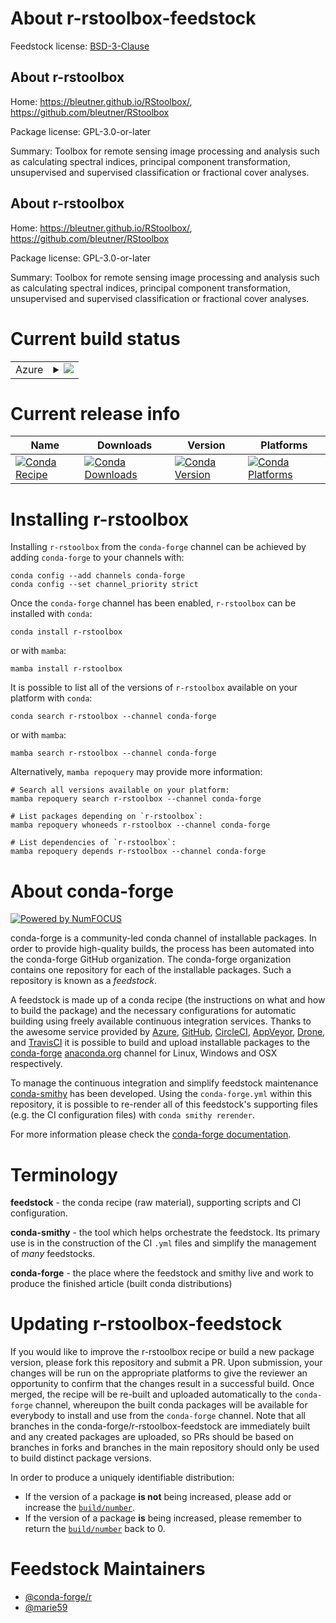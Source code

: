 About r-rstoolbox-feedstock
===========================

Feedstock license: [BSD-3-Clause](https://github.com/conda-forge/r-rstoolbox-feedstock/blob/main/LICENSE.txt)


About r-rstoolbox
-----------------

Home: https://bleutner.github.io/RStoolbox/, https://github.com/bleutner/RStoolbox

Package license: GPL-3.0-or-later

Summary: Toolbox for remote sensing image processing and analysis such as calculating spectral indices, principal component transformation, unsupervised and supervised classification or fractional cover analyses.

About r-rstoolbox
-----------------

Home: https://bleutner.github.io/RStoolbox/, https://github.com/bleutner/RStoolbox

Package license: GPL-3.0-or-later

Summary: Toolbox for remote sensing image processing and analysis such as calculating spectral indices, principal component transformation, unsupervised and supervised classification or fractional cover analyses.

Current build status
====================


<table>
    
  <tr>
    <td>Azure</td>
    <td>
      <details>
        <summary>
          <a href="https://dev.azure.com/conda-forge/feedstock-builds/_build/latest?definitionId=16571&branchName=main">
            <img src="https://dev.azure.com/conda-forge/feedstock-builds/_apis/build/status/r-rstoolbox-feedstock?branchName=main">
          </a>
        </summary>
        <table>
          <thead><tr><th>Variant</th><th>Status</th></tr></thead>
          <tbody><tr>
              <td>linux_64_r_base4.2</td>
              <td>
                <a href="https://dev.azure.com/conda-forge/feedstock-builds/_build/latest?definitionId=16571&branchName=main">
                  <img src="https://dev.azure.com/conda-forge/feedstock-builds/_apis/build/status/r-rstoolbox-feedstock?branchName=main&jobName=linux&configuration=linux%20linux_64_r_base4.2" alt="variant">
                </a>
              </td>
            </tr><tr>
              <td>linux_64_r_base4.3</td>
              <td>
                <a href="https://dev.azure.com/conda-forge/feedstock-builds/_build/latest?definitionId=16571&branchName=main">
                  <img src="https://dev.azure.com/conda-forge/feedstock-builds/_apis/build/status/r-rstoolbox-feedstock?branchName=main&jobName=linux&configuration=linux%20linux_64_r_base4.3" alt="variant">
                </a>
              </td>
            </tr><tr>
              <td>osx_64_r_base4.2</td>
              <td>
                <a href="https://dev.azure.com/conda-forge/feedstock-builds/_build/latest?definitionId=16571&branchName=main">
                  <img src="https://dev.azure.com/conda-forge/feedstock-builds/_apis/build/status/r-rstoolbox-feedstock?branchName=main&jobName=osx&configuration=osx%20osx_64_r_base4.2" alt="variant">
                </a>
              </td>
            </tr><tr>
              <td>osx_64_r_base4.3</td>
              <td>
                <a href="https://dev.azure.com/conda-forge/feedstock-builds/_build/latest?definitionId=16571&branchName=main">
                  <img src="https://dev.azure.com/conda-forge/feedstock-builds/_apis/build/status/r-rstoolbox-feedstock?branchName=main&jobName=osx&configuration=osx%20osx_64_r_base4.3" alt="variant">
                </a>
              </td>
            </tr><tr>
              <td>win_64</td>
              <td>
                <a href="https://dev.azure.com/conda-forge/feedstock-builds/_build/latest?definitionId=16571&branchName=main">
                  <img src="https://dev.azure.com/conda-forge/feedstock-builds/_apis/build/status/r-rstoolbox-feedstock?branchName=main&jobName=win&configuration=win%20win_64_" alt="variant">
                </a>
              </td>
            </tr>
          </tbody>
        </table>
      </details>
    </td>
  </tr>
</table>

Current release info
====================

| Name | Downloads | Version | Platforms |
| --- | --- | --- | --- |
| [![Conda Recipe](https://img.shields.io/badge/recipe-r--rstoolbox-green.svg)](https://anaconda.org/conda-forge/r-rstoolbox) | [![Conda Downloads](https://img.shields.io/conda/dn/conda-forge/r-rstoolbox.svg)](https://anaconda.org/conda-forge/r-rstoolbox) | [![Conda Version](https://img.shields.io/conda/vn/conda-forge/r-rstoolbox.svg)](https://anaconda.org/conda-forge/r-rstoolbox) | [![Conda Platforms](https://img.shields.io/conda/pn/conda-forge/r-rstoolbox.svg)](https://anaconda.org/conda-forge/r-rstoolbox) |

Installing r-rstoolbox
======================

Installing `r-rstoolbox` from the `conda-forge` channel can be achieved by adding `conda-forge` to your channels with:

```
conda config --add channels conda-forge
conda config --set channel_priority strict
```

Once the `conda-forge` channel has been enabled, `r-rstoolbox` can be installed with `conda`:

```
conda install r-rstoolbox
```

or with `mamba`:

```
mamba install r-rstoolbox
```

It is possible to list all of the versions of `r-rstoolbox` available on your platform with `conda`:

```
conda search r-rstoolbox --channel conda-forge
```

or with `mamba`:

```
mamba search r-rstoolbox --channel conda-forge
```

Alternatively, `mamba repoquery` may provide more information:

```
# Search all versions available on your platform:
mamba repoquery search r-rstoolbox --channel conda-forge

# List packages depending on `r-rstoolbox`:
mamba repoquery whoneeds r-rstoolbox --channel conda-forge

# List dependencies of `r-rstoolbox`:
mamba repoquery depends r-rstoolbox --channel conda-forge
```


About conda-forge
=================

[![Powered by
NumFOCUS](https://img.shields.io/badge/powered%20by-NumFOCUS-orange.svg?style=flat&colorA=E1523D&colorB=007D8A)](https://numfocus.org)

conda-forge is a community-led conda channel of installable packages.
In order to provide high-quality builds, the process has been automated into the
conda-forge GitHub organization. The conda-forge organization contains one repository
for each of the installable packages. Such a repository is known as a *feedstock*.

A feedstock is made up of a conda recipe (the instructions on what and how to build
the package) and the necessary configurations for automatic building using freely
available continuous integration services. Thanks to the awesome service provided by
[Azure](https://azure.microsoft.com/en-us/services/devops/), [GitHub](https://github.com/),
[CircleCI](https://circleci.com/), [AppVeyor](https://www.appveyor.com/),
[Drone](https://cloud.drone.io/welcome), and [TravisCI](https://travis-ci.com/)
it is possible to build and upload installable packages to the
[conda-forge](https://anaconda.org/conda-forge) [anaconda.org](https://anaconda.org/)
channel for Linux, Windows and OSX respectively.

To manage the continuous integration and simplify feedstock maintenance
[conda-smithy](https://github.com/conda-forge/conda-smithy) has been developed.
Using the ``conda-forge.yml`` within this repository, it is possible to re-render all of
this feedstock's supporting files (e.g. the CI configuration files) with ``conda smithy rerender``.

For more information please check the [conda-forge documentation](https://conda-forge.org/docs/).

Terminology
===========

**feedstock** - the conda recipe (raw material), supporting scripts and CI configuration.

**conda-smithy** - the tool which helps orchestrate the feedstock.
                   Its primary use is in the construction of the CI ``.yml`` files
                   and simplify the management of *many* feedstocks.

**conda-forge** - the place where the feedstock and smithy live and work to
                  produce the finished article (built conda distributions)


Updating r-rstoolbox-feedstock
==============================

If you would like to improve the r-rstoolbox recipe or build a new
package version, please fork this repository and submit a PR. Upon submission,
your changes will be run on the appropriate platforms to give the reviewer an
opportunity to confirm that the changes result in a successful build. Once
merged, the recipe will be re-built and uploaded automatically to the
`conda-forge` channel, whereupon the built conda packages will be available for
everybody to install and use from the `conda-forge` channel.
Note that all branches in the conda-forge/r-rstoolbox-feedstock are
immediately built and any created packages are uploaded, so PRs should be based
on branches in forks and branches in the main repository should only be used to
build distinct package versions.

In order to produce a uniquely identifiable distribution:
 * If the version of a package **is not** being increased, please add or increase
   the [``build/number``](https://docs.conda.io/projects/conda-build/en/latest/resources/define-metadata.html#build-number-and-string).
 * If the version of a package **is** being increased, please remember to return
   the [``build/number``](https://docs.conda.io/projects/conda-build/en/latest/resources/define-metadata.html#build-number-and-string)
   back to 0.

Feedstock Maintainers
=====================

* [@conda-forge/r](https://github.com/conda-forge/r/)
* [@marie59](https://github.com/marie59/)


